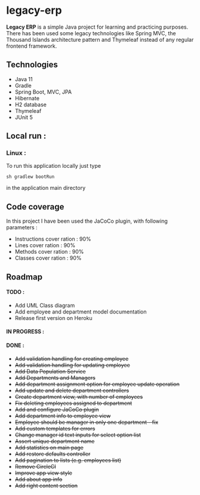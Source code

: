 # legacy-erp

**Legacy ERP** is a simple Java project for learning and practicing purposes. 
There has been used some legacy technologies like Spring MVC, the Thousand Islands architecture
pattern and Thymeleaf instead of any regular frontend framework.

## Technologies

* Java 11
* Gradle
* Spring Boot, MVC, JPA
* Hibernate
* H2 database
* Thymeleaf
* JUnit 5

## Local run :

### Linux :

To run this application locally just type 

`sh gradlew bootRun` 

in the application main directory

## Code coverage

In this project I have been used the JaCoCo plugin, with following parameters :
* Instructions cover ration : 90%
* Lines cover ration : 90%
* Methods cover ration : 90%
* Classes cover ration : 90%

## Roadmap

#### TODO :

* Add UML Class diagram
* Add employee and department model documentation
* Release first version on Heroku

#### IN PROGRESS :

#### DONE :
* ~~Add validation handling for creating employee~~
* ~~Add validation handling for updating employee~~
* ~~Add Data Population Service~~
* ~~Add Departments and Managers~~
* ~~Add department assignment option for employee update operation~~
* ~~Add update and delete department controllers~~
* ~~Create department view, with number of employees~~
* ~~Fix deleting employees assigned to department~~
* ~~Add and configure JaCoCo plugin~~
* ~~Add department info to employee view~~
* ~~Employee should be manager in only one department - fix~~
* ~~Add custom templates for errors~~
* ~~Change manager id text inputs for select option list~~
* ~~Assert unique department name~~
* ~~Add statistics on main page~~
* ~~Add restore defaults controller~~
* ~~Add pagination to lists (e.g. employees list)~~
* ~~Remove CircleCI~~
* ~~Improve app view style~~
* ~~Add about app info~~
* ~~Add right content section~~